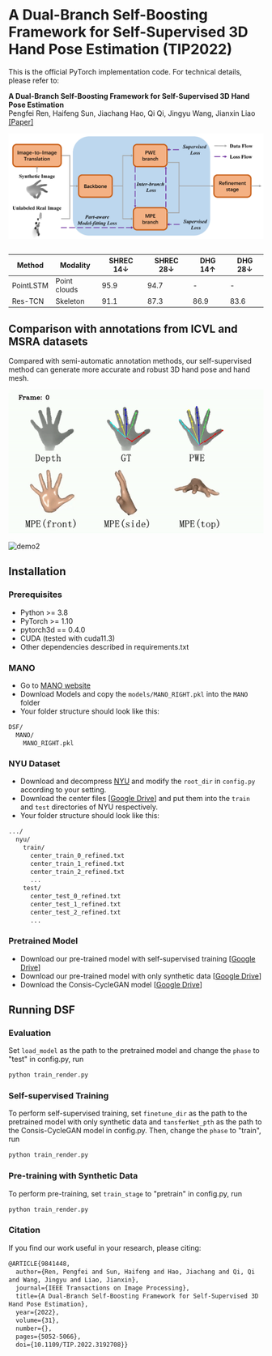 # A Dual-Branch Self-Boosting Framework for Self-Supervised 3D Hand Pose Estimation (TIP2022) 

This is the official PyTorch implementation code. For technical details, please refer to:

**A Dual-Branch Self-Boosting Framework for Self-Supervised 3D Hand Pose Estimation** <br />
Pengfei Ren, Haifeng Sun, Jiachang Hao, Qi Qi, Jingyu Wang, Jianxin Liao <br />
[[Paper]](https://ieeexplore.ieee.org/document/9841448)

<img src="pic/S1-introduction.jpg" width = 900 align=middle>

## 


 Method  | Modality  | SHREC 14↓| SHREC 28↓ | DHG 14↑| DHG 28↓ 
 -----------|--------------|--------------------|---------|---------|--------------
 |PointLSTM | Point clouds | 95.9 | 94.7 |  -   |   -  |
 | Res-TCN  | Skeleton     | 91.1 | 87.3 | 86.9 | 83.6 |

## Comparison with annotations from ICVL and MSRA datasets
Compared with semi-automatic annotation methods, our self-supervised method can generate more accurate and robust 3D hand pose and hand mesh.

![demo1](pic/ICVL.gif)

![demo2](pic/MSRA.gif)

## Installation
### Prerequisites

- Python >= 3.8
- PyTorch >= 1.10
- pytorch3d == 0.4.0
- CUDA (tested with cuda11.3)
- Other dependencies described in requirements.txt

### MANO

- Go to [MANO website](http://mano.is.tue.mpg.de/)
- Download Models and copy the `models/MANO_RIGHT.pkl` into the `MANO` folder
- Your folder structure should look like this:
```
DSF/
  MANO/
    MANO_RIGHT.pkl
```
### NYU Dataset
- Download and decompress [NYU](https://jonathantompson.github.io/NYU_Hand_Pose_Dataset.htm) and modify the `root_dir` in `config.py` according to your setting.
- Download the center files [[Google Drive](https://drive.google.com/drive/folders/1POQ5g3LnzAtXCvtzVF_WJoZuxLoseKuX?usp=sharing)] and put them into the `train` and `test` directories of NYU respectively.
- Your folder structure should look like this:
```
.../
  nyu/
    train/
      center_train_0_refined.txt
      center_train_1_refined.txt
      center_train_2_refined.txt
      ...
    test/
      center_test_0_refined.txt
      center_test_1_refined.txt
      center_test_2_refined.txt
      ...
```
### Pretrained Model
- Download our pre-trained model with self-supervised training [[Google Drive](https://drive.google.com/drive/folders/1XCU3ZifvaF47Fih9y-i47kTshwvcNzii?usp=sharing)]
- Download our pre-trained model with only synthetic data [[Google Drive](https://drive.google.com/drive/folders/1VQDbboU8dVSMi2ZA26mkkDJ3jOPxDTWy?usp=sharing)]
- Download the Consis-CycleGAN model [[Google Drive](https://drive.google.com/drive/folders/1tyiLc8isxyfg7vi8cS9F4gmCzrSmceBc?usp=sharing)]

## Running DSF
### Evaluation
Set `load_model` as the path to the pretrained model and change the `phase` to "test" in config.py, run
```bash
python train_render.py
```

### Self-supervised Training
To perform self-supervised training, set `finetune_dir` as the path to the pretrained model with only synthetic data and `tansferNet_pth` as the path to the Consis-CycleGAN model in config.py.
Then, change the `phase` to "train", run
```bash
python train_render.py
```

### Pre-training with Synthetic Data
To perform pre-training, set `train_stage` to "pretrain" in config.py, run
```bash
python train_render.py
```
### Citation

If you find our work useful in your research, please citing:

```
@ARTICLE{9841448,
  author={Ren, Pengfei and Sun, Haifeng and Hao, Jiachang and Qi, Qi and Wang, Jingyu and Liao, Jianxin},
  journal={IEEE Transactions on Image Processing}, 
  title={A Dual-Branch Self-Boosting Framework for Self-Supervised 3D Hand Pose Estimation}, 
  year={2022},
  volume={31},
  number={},
  pages={5052-5066},
  doi={10.1109/TIP.2022.3192708}}
```

